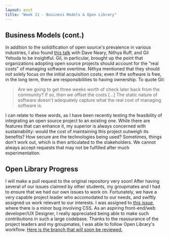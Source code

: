 ```yaml
---
layout: post
title: "Week 11 - Business Models & Open Library"
---
```


## Business Models (cont.)

In addition to the solidification of open source's prevalence in various industries, I also found [this talk](https://youtu.be/lYjVwzd7Xrs) with Dave Neary, Nithya Ruff, and Gil Yehuda to be insightful. Gil, in particular, brought up the point that organizations adopting open source projects should account for the "real costs" of managing software overtime. Nithya mentioned that they should not solely focus on the initial acquisition costs; even if the software is free, in the long term, there are responsibilities to having ownership. To quote Gil: 

> Are we going to get three weeks worth of check later back from the community? If so, then we offset the costs [...]  The static nature of software doesn't adequately capture what the real cost of managing software is.

I can relate to these words, as I have been recently testing the feasibility of integrating an open source project to an existing one. While there are features that can enhance it, my superior is always concerned with sustainability: would the cost of maintaining this project outweigh its benefits? How secure are the technologies being used? Sometimes, things don't work out, which is then articulated to the stakeholders. We cannot always accept requests that may not be fulfilled after much experimentation. 

## Open Library Progress

I will make a pull request to the original repository very soon! After having several of our issues claimed by other students, my groupmates and I had to ensure that we had our own issues to work on. Fortunately, we have a very capable project leader who accomodated to our needs, and swiftly assigned us work relevant to our interests. I was assigned to [this issue](https://github.com/internetarchive/openlibrary/issues/6431), where there is a minor bug involving CSS. As an aspiring front-end/web developer/UX Designer, I really appreciated being able to make such contributions in such a large codebase. Thanks to the reassurance of the project leaders and my groupmates, I was able to follow Open Library's workflow. [Here is the branch that will soon be reviewed.](https://github.com/ossd-sp22/openlibrary/tree/6431/bug/bookpage-navbar-overflow-mobile)





